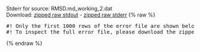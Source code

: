 Stderr for source:  RMSD.md_working_2.dat   
Download: [zipped raw stdout](RMSD.md_working_2.dat.plumed_master.stdout.txt.zip) - [zipped raw stderr](RMSD.md_working_2.dat.plumed_master.stderr.txt.zip) 
{% raw %}
<pre>
#! Only the first 1000 rows of the error file are shown below
#! To inspect the full error file, please download the zipped raw stderr file above
</pre>
{% endraw %}
